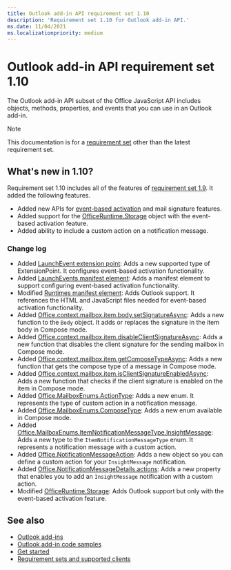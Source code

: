 ```yaml
---
title: Outlook add-in API requirement set 1.10
description: 'Requirement set 1.10 for Outlook add-in API.'
ms.date: 11/04/2021
ms.localizationpriority: medium
---
```


# Outlook add-in API requirement set 1.10

The Outlook add-in API subset of the Office JavaScript API includes objects, methods, properties, and events that you can use in an Outlook add-in.

> [!NOTE]
> This documentation is for a [requirement set](/office/dev/add-ins/requirement-sets/outlook-api-requirement-sets.md) other than the latest requirement set.

## What's new in 1.10?

Requirement set 1.10 includes all of the features of [requirement set 1.9](../requirement-set-1.9/outlook-requirement-set-1.9.md). It added the following features.

- Added new APIs for [event-based activation](/office/dev/add-ins/outlook/autolaunch.md) and mail signature features.
- Added support for the [OfficeRuntime.Storage](/javascript/api/office-runtime/officeruntime.storage?view=outlook-js-1.10&preserve-view=true) object with the event-based activation feature.
- Added ability to include a custom action on a notification message.

### Change log

- Added [LaunchEvent extension point](/javascript/api/manifest/extensionpoint#launchevent): Adds a new supported type of ExtensionPoint. It configures event-based activation functionality.
- Added [LaunchEvents manifest element](/javascript/api/manifest/launchevents): Adds a manifest element to support configuring event-based activation functionality.
- Modified [Runtimes manifest element](/javascript/api/manifest/runtimes): Adds Outlook support. It references the HTML and JavaScript files needed for event-based activation functionality.
- Added [Office.context.mailbox.item.body.setSignatureAsync](/javascript/api/outlook/office.body?view=outlook-js-1.10&preserve-view=true#outlook-office-body-setsignatureasync-member(1)): Adds a new function to the `Body` object. It adds or replaces the signature in the item body in Compose mode.
- Added [Office.context.mailbox.item.disableClientSignatureAsync](office.context.mailbox.item.md#methods): Adds a new function that disables the client signature for the sending mailbox in Compose mode.
- Added [Office.context.mailbox.item.getComposeTypeAsync](/javascript/api/outlook/office.messagecompose?view=outlook-js-1.10&preserve-view=true#outlook-office-messagecompose-getcomposetypeasync-member(1)): Adds a new function that gets the compose type of a message in Compose mode.
- Added [Office.context.mailbox.item.isClientSignatureEnabledAsync](office.context.mailbox.item.md#methods): Adds a new function that checks if the client signature is enabled on the item in Compose mode.
- Added [Office.MailboxEnums.ActionType](/javascript/api/outlook/office.mailboxenums.actiontype?view=outlook-js-1.10&preserve-view=true): Adds a new enum. It represents the type of custom action in a notification message.
- Added [Office.MailboxEnums.ComposeType](/javascript/api/outlook/office.mailboxenums.composetype?view=outlook-js-1.10&preserve-view=true): Adds a new enum available in Compose mode.
- Added [Office.MailboxEnums.ItemNotificationMessageType.InsightMessage](/javascript/api/outlook/office.mailboxenums.itemnotificationmessagetype?view=outlook-js-1.10&preserve-view=true): Adds a new type to the `ItemNotificationMessageType` enum. It represents a notification message with a custom action.
- Added [Office.NotificationMessageAction](/javascript/api/outlook/office.notificationmessageaction?view=outlook-js-1.10&preserve-view=true): Adds a new object so you can define a custom action for your `InsightMessage` notification.
- Added [Office.NotificationMessageDetails.actions](/javascript/api/outlook/office.notificationmessagedetails?view=outlook-js-1.10&preserve-view=true#outlook-office-notificationmessagedetails-actions-member): Adds a new property that enables you to add an `InsightMessage` notification with a custom action.
- Modified [OfficeRuntime.Storage](/javascript/api/office-runtime/officeruntime.storage?view=outlook-js-1.10&preserve-view=true): Adds Outlook support but only with the event-based activation feature.

## See also

- [Outlook add-ins](/office/dev/add-ins/outlook/outlook-add-ins-overview.md)
- [Outlook add-in code samples](https://developer.microsoft.com/outlook/gallery/?filterBy=Outlook,Samples,Add-ins)
- [Get started](/office/dev/add-ins/quickstarts/outlook-quickstart.md)
- [Requirement sets and supported clients](/office/dev/add-ins/requirement-sets/outlook-api-requirement-sets.md)

